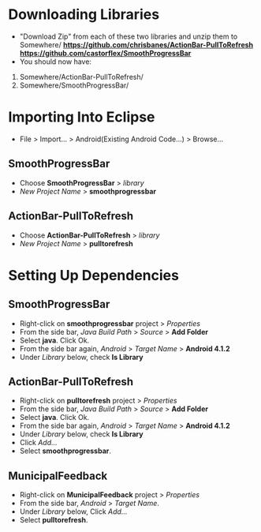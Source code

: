 Downloading Libraries
============
- "Download Zip" from each of these two libraries and unzip them to Somewhere/
    **https://github.com/chrisbanes/ActionBar-PullToRefresh** 
    **https://github.com/castorflex/SmoothProgressBar**
- You should now have:
1. Somewhere/ActionBar-PullToRefresh/
2. Somewhere/SmoothProgressBar/

Importing Into Eclipse
============
- File > Import... > Android(Existing Android Code...) > Browse...

SmoothProgressBar
----
- Choose **SmoothProgressBar** > *library*
- *New Project Name* > **smoothprogressbar**

ActionBar-PullToRefresh
-----
- Choose **ActionBar-PullToRefresh** > *library*
- *New Project Name* > **pulltorefresh**

Setting Up Dependencies
==========

SmoothProgressBar
----
- Right-click on **smoothprogressbar** project > *Properties*
- From the side bar, *Java Build Path* > *Source* > **Add Folder**
- Select **java**. Click Ok.
- From the side bar again, *Android* > *Target Name* > **Android 4.1.2**
- Under *Library* below, check **Is Library**


ActionBar-PullToRefresh
-----
- Right-click on **pulltorefresh** project > *Properties*
- From the side bar, *Java Build Path* > *Source* > **Add Folder**
- Select **java**. Click Ok.
- From the side bar again, *Android* > *Target Name* > **Android 4.1.2**
- Under *Library* below, check **Is Library**
- Click *Add...*
- Select **smoothprogressbar**.

MunicipalFeedback
-----
- Right-click on **MunicipalFeedback** project > *Properties*
- From the side bar, *Android* > *Target Name*.
- Under *Library* below, Click *Add...*
- Select **pulltorefresh**.
 

